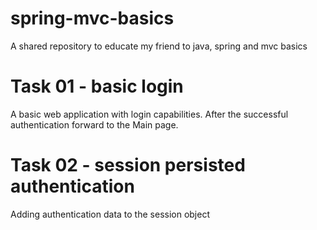 # spring-mvc-basics
A shared repository to educate my friend to java, spring and mvc basics

# Task 01 - basic login
A basic web application with login capabilities. After the successful authentication forward to the Main page.

# Task 02 - session persisted authentication
Adding authentication data to the session object

